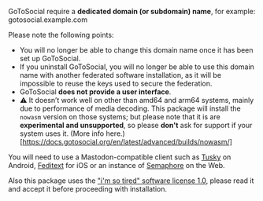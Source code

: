 GoToSocial require a **dedicated domain (or subdomain) name**, for example: gotosocial.example.com

Please note the following points:

- You will no longer be able to change this domain name once it has been set up GoToSocial.
- If you uninstall GoToSocial, you will no longer be able to use this domain name with another federated software installation, as it will be impossible to reuse the keys used to secure the federation.
- GoToSocial **does not provide a user interface**.
- ⚠️ It doesn’t work well on other than amd64 and arm64 systems, mainly due to performance of media decoding. This package will install the `nowasm` version on those systems; but please note that it is are **experimental and unsupported**, so please **don't** ask for support if your system uses it. (More info here.)[https://docs.gotosocial.org/en/latest/advanced/builds/nowasm/]

You will need to use a Mastodon-compatible client such as [Tusky](https://tusky.app/) on Android, [Feditext](https://github.com/feditext/feditext/blob/develop/README.md) for iOS or an instance of [Semaphore](https://semaphore.social/) on the Web.

Also this package uses the ["i'm so tired" software license 1.0](https://github.com/YunoHost-Apps/gotosocial_ynh/blob/master/LICENSE), please read it and accept it before proceeding with installation.

